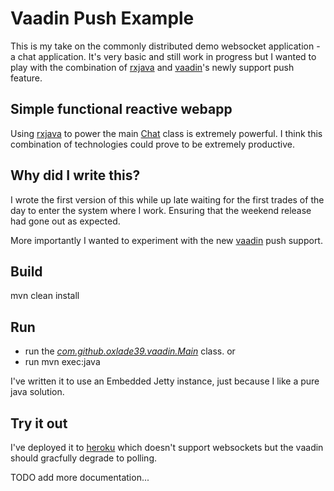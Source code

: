 # Vaadin Push Example

This is my take on the commonly distributed demo websocket application - a chat application.
It's very basic and still work in progress but I wanted to play with the combination of [rxjava](https://github.com/Netflix/RxJava) and [vaadin](https://vaadin.com/home)'s newly support push feature.

## Simple functional reactive webapp

Using [rxjava](https://github.com/Netflix/RxJava) to power the main [Chat](https://github.com/oxlade39/vaadin-chat-push/blob/master/src/main/java/com/github/oxlade39/chat/Chat.java) class is extremely powerful. 
I think this combination of technologies could prove to be extremely productive.

## Why did I write this?

I wrote the first version of this while up late waiting for the first trades of the day to enter the system where I work. 
Ensuring that the weekend release had gone out as expected.

More importantly I wanted to experiment with the new [vaadin](https://vaadin.com/home) push support.

## Build

mvn clean install

## Run

- run the [_com.github.oxlade39.vaadin.Main_](https://github.com/oxlade39/vaadin-chat-push/blob/master/src/main/java/com/github/oxlade39/vaadin/Main.java) class. or
- run mvn exec:java

I've written it to use an Embedded Jetty instance, just because I like a pure java solution.

## Try it out

I've deployed it to [heroku](http://vaadinchatpush.herokuapp.com/) which doesn't support websockets but the vaadin should
 gracfully degrade to polling.

TODO add more documentation...
